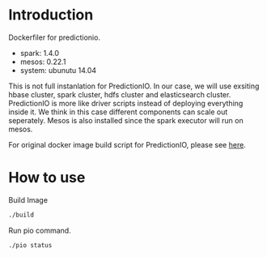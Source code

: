 # Introduction

Dockerfiler for predictionio.

* spark: 1.4.0
* mesos: 0.22.1
* system: ubunutu 14.04

This is not full instanlation for PredictionIO. In our case, we 
will use exsiting hbase cluster, spark cluster, hdfs cluster 
and elasticsearch cluster. PredictionIO is more like driver scripts
instead of deploying everything inside it. We think in this case
different components can scale out seperately. Mesos is also installed
since the spark executor will run on mesos.

For original docker image build script for PredictionIO, please see 
[here](https://github.com/mingfang/docker-predictionio).

# How to use

Build Image

```bash
./build
```

Run pio command.

```bash
./pio status
```
